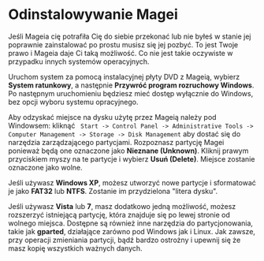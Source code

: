 # Odinstalowywanie Magei

Jeśli Mageia cię potrafiła Cię do siebie przekonać lub nie byłeś w stanie jej poprawnie zainstalować po prostu musisz się jej pozbyć. To jest Twoje prawo i Mageia daje Ci taką możliwość. Co nie jest takie oczywiste w przypadku innych systemów operacyjnych.

Uruchom system za pomocą instalacyjnej płyty DVD z Mageią, wybierz **System ratunkowy**, a następnie **Przywróć program rozruchowy Windows**. Po następnym uruchomieniu będziesz mieć dostęp wyłącznie do Windows, bez opcji wyboru systemu opracyjnego.

Aby odzyskać miejsce na dysku użytę przez Mageią należy pod Windowsem: kliknąć ```
Start -> Control Panel -> Administrative Tools -> Computer Management -> Storage -> Disk Management```
 aby dostać się do narzędzia zarządzającego partycjami. Rozpoznasz partycję Magei ponieważ będą one oznaczone jako **Nieznane (Unknown)**. Kliknij prawym przyciskiem myszy na te partycje i wybierz **Usuń (Delete)**. Miejsce zostanie oznaczone jako wolne.

Jeśli używasz **Windows XP**, możesz utworzyć nowe partycje i sformatować je jako **FAT32** lub **NTFS**. Zostanie im przydzielona "litera dysku".

Jeśli używasz **Vista** lub **7**, masz dodatkowo jedną możliwość, możesz rozszerzyć istniejącą partycję, która znajduje się po lewej stronie od wolnego miejsca. Dostępne są również inne narzędzia do partycjonowania, takie jak **gparted**, działające zarówno pod Windows jak i Linux. Jak zawsze, przy operacji zmieniania partycji, bądź bardzo ostrożny i upewnij się że masz kopię wszystkich ważnych danych.
